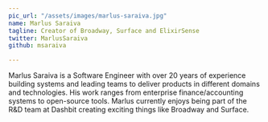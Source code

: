 ```yaml
---
pic_url: "/assets/images/marlus-saraiva.jpg"
name: Marlus Saraiva
tagline: Creator of Broadway, Surface and ElixirSense
twitter: MarlusSaraiva
github: msaraiva

---
```

Marlus Saraiva is a Software Engineer with over 20 years of experience building systems and leading teams to deliver products in different domains and technologies. His work ranges from enterprise finance/accounting systems to open-source tools. Marlus currently enjoys being part of the R&D team at Dashbit creating exciting things like Broadway and Surface.